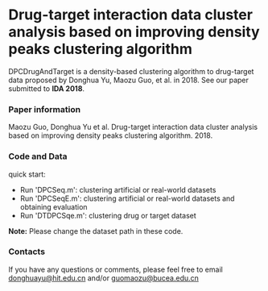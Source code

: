 # Drug-target interaction data cluster analysis based on improving density peaks clustering algorithm
DPCDrugAndTarget is a density-based clustering algorithm to drug-target data proposed by Donghua Yu, Maozu Guo, et al. in 2018. See our paper submitted to **IDA 2018**.

### Paper information
 Maozu Guo, Donghua Yu et al. Drug-target interaction data cluster analysis based on improving density peaks clustering algorithm. 2018.

### Code and Data
quick start:
- Run 'DPCSeq.m': clustering artificial or real-world datasets
- Run 'DPCSeqE.m': clustering artificial or real-world datasets and obtaining evaluation
- Run 'DTDPCSqe.m': clustering drug or target dataset

**Note:** Please change the dataset path in these code.

### Contacts
If you have any questions or comments, please feel free to email donghuayu@hit.edu.cn and/or guomaozu@bucea.edu.cn
